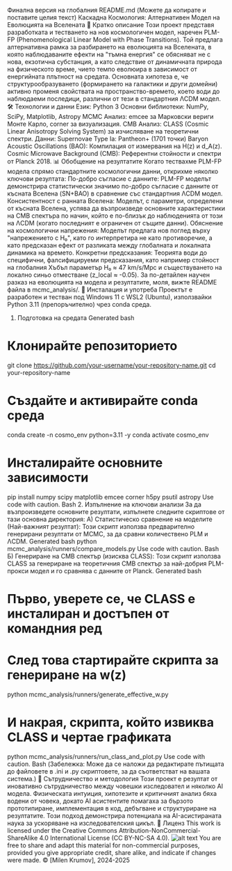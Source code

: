 Финална версия на глобалния README.md
(Можете да копирате и поставите целия текст)
Каскадна Космология: Алтернативен Модел на Еволюцията на Вселената
📜 Кратко описание
Този проект представя разработката и тестването на нов космологичен модел, наречен PLM-FP (Phenomenological Linear Model with Phase Transitions). Той предлага алтернативна рамка за разбирането на еволюцията на Вселената, в която наблюдаваните ефекти на "тъмна енергия" се обясняват не с нова, екзотична субстанция, а като следствие от динамичната природа на физическото време, чието темпо еволюира в зависимост от енергийната плътност на средата.
Основната хипотеза е, че структурообразуването (формирането на галактики и други домейни) активно променя свойствата на пространство-времето, което води до наблюдаеми последици, различни от тези в стандартния ΛCDM модел.
🛠️ Технологии и данни
Език: Python 3
Основни библиотеки: NumPy, SciPy, Matplotlib, Astropy
MCMC Анализ: emcee за Марковски вериги Монте Карло, corner за визуализация.
CMB Анализ: CLASS (Cosmic Linear Anisotropy Solving System) за изчисляване на теоретични спектри.
Данни:
Supernovae Type Ia: Pantheon+ (1701 точки)
Baryon Acoustic Oscillations (BAO): Компилация от измервания на H(z) и d_A(z).
Cosmic Microwave Background (CMB): Референтни стойности и спектри от Planck 2018.
📊 Обобщение на резултатите
Когато тествахме PLM-FP модела спрямо стандартните космологични данни, открихме няколко ключови резултата:
По-добро съгласие с данните: PLM-FP моделът демонстрира статистически значимо по-добро съгласие с данните от късната Вселена (SN+BAO) в сравнение със стандартния ΛCDM модел.
Консистентност с ранната Вселена: Моделът, с параметри, определени от късната Вселена, успява да възпроизведе основните характеристики на CMB спектъра по начин, който е по-близък до наблюденията от този на ΛCDM (когато последният е ограничен от същите данни).
Обяснение на космологични напрежения: Моделът предлага нов поглед върху "напрежението с H₀", като го интерпретира не като противоречие, а като предсказан ефект от разликата между глобалната и локалната динамика на времето.
Конкретни предсказания: Теорията води до специфични, фалсифицируеми предсказания, като например стойност на глобалния Хъбъл параметър H₀ ≈ 47 km/s/Mpc и съществуването на локално синьо отместване (z_local ≈ -0.05).
За по-детайлен научен разказ на еволюцията на модела и резултатите, моля, вижте README файла в mcmc_analysis/.
🚀 Инсталация и употреба
Проектът е разработен и тестван под Windows 11 с WSL2 (Ubuntu), използвайки Python 3.11 (препоръчително) чрез conda среда.
1. Подготовка на средата
Generated bash
# Клонирайте репозиторието
git clone https://github.com/your-username/your-repository-name.git
cd your-repository-name

# Създайте и активирайте conda среда
conda create -n cosmo_env python=3.11 -y
conda activate cosmo_env

# Инсталирайте основните зависимости
pip install numpy scipy matplotlib emcee corner h5py psutil astropy
Use code with caution.
Bash
2. Изпълнение на ключови анализи
За да възпроизведете основните резултати, изпълнете следните скриптове от тази основна директория:
А) Статистическо сравнение на моделите (Най-важният резултат):
Този скрипт използва предварително генерирани резултати от MCMC, за да сравни количествено PLM и ΛCDM.
Generated bash
python mcmc_analysis/runners/compare_models.py
Use code with caution.
Bash
Б) Генериране на CMB спектър (изисква CLASS):
Този скрипт използва CLASS за генериране на теоретичния CMB спектър за най-добрия PLM-прокси модел и го сравнява с данните от Planck.
Generated bash
# Първо, уверете се, че CLASS е инсталиран и достъпен от командния ред
# След това стартирайте скрипта за генериране на w(z)
python mcmc_analysis/runners/generate_effective_w.py

# И накрая, скрипта, който извиква CLASS и чертае графиката
python mcmc_analysis/runners/run_class_and_plot.py
Use code with caution.
Bash
(Забележка: Може да се наложи да редактирате пътищата до файловете в .ini и .py скриптовете, за да съответстват на вашата система.)
🤝 Сътрудничество и методология
Този проект е резултат от иновативно сътрудничество между човешки изследовател и няколко AI модела. Физическата интуиция, хипотезите и критичният анализ бяха водени от човека, докато AI асистентите помагаха за бързото прототипиране, имплементация в код, дебъгване и структуриране на резултатите. Този подход демонстрира потенциала на AI-асистираната наука за ускоряване на изследователския цикъл.
📜 Лиценз
This work is licensed under the Creative Commons Attribution-NonCommercial-ShareAlike 4.0 International License (CC BY-NC-SA 4.0).
![alt text](https://i.creativecommons.org/l/by-nc-sa/4.0/88x31.png)
You are free to share and adapt this material for non-commercial purposes, provided you give appropriate credit, share alike, and indicate if changes were made.
© [Milen Krumov], 2024-2025
